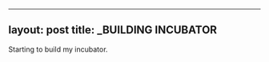
---
layout: post
title: _BUILDING INCUBATOR
---

Starting to build my incubator.
<img src="http://tamarahoogeweegen.com/INCUBATOR_1.jpg" alt="" />
